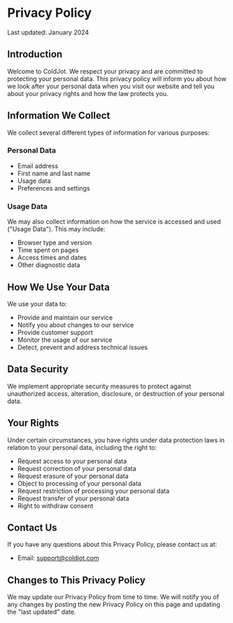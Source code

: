 # Privacy Policy

Last updated: January 2024

## Introduction

Welcome to ColdJot. We respect your privacy and are committed to protecting your personal data. This privacy policy will inform you about how we look after your personal data when you visit our website and tell you about your privacy rights and how the law protects you.

## Information We Collect

We collect several different types of information for various purposes:

### Personal Data

- Email address
- First name and last name
- Usage data
- Preferences and settings

### Usage Data

We may also collect information on how the service is accessed and used ("Usage Data"). This may include:

- Browser type and version
- Time spent on pages
- Access times and dates
- Other diagnostic data

## How We Use Your Data

We use your data to:

- Provide and maintain our service
- Notify you about changes to our service
- Provide customer support
- Monitor the usage of our service
- Detect, prevent and address technical issues

## Data Security

We implement appropriate security measures to protect against unauthorized access, alteration, disclosure, or destruction of your personal data.

## Your Rights

Under certain circumstances, you have rights under data protection laws in relation to your personal data, including the right to:

- Request access to your personal data
- Request correction of your personal data
- Request erasure of your personal data
- Object to processing of your personal data
- Request restriction of processing your personal data
- Request transfer of your personal data
- Right to withdraw consent

## Contact Us

If you have any questions about this Privacy Policy, please contact us at:

- Email: support@coldjot.com

## Changes to This Privacy Policy

We may update our Privacy Policy from time to time. We will notify you of any changes by posting the new Privacy Policy on this page and updating the "last updated" date.
